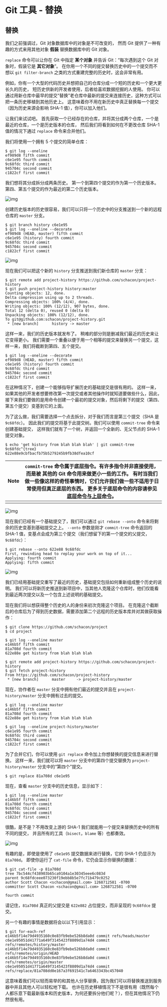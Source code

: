 # Git 工具 - 替换

## 替换

我们之前强调过，Git 对象数据库中的对象是不可改变的， 然而 Git 提供了一种有趣的方式来用其他对象 **假装** 替换数据库中的 Git 对象。

`replace` 命令可以让你在 Git 中指定 **某个对象** 并告诉 Git：“每次遇到这个 Git 对象时，假装它是 **其它对象**”。 在你用一个不同的提交替换历史中的一个提交而不想以 `git filter-branch` 之类的方式重建完整的历史时，这会非常有用。

例如，你有一个大型的代码历史并想把自己的仓库分成一个短的历史和一个更大更长久的历史， 短历史供新的开发者使用，后者给喜欢数据挖掘的人使用。 你可以通过用新仓库中最早的提交“替换”老仓库中最新的提交来连接历史，这种方式可以把一条历史移植到其他历史上。 这意味着你不用在新历史中真正替换每一个提交（因为历史来源会影响 SHA-1 值），你可以加入他们。

让我们来试试吧。 首先获取一个已经存在的仓库，并将其分成两个仓库，一个是最近的仓库，一个是历史版本的仓库， 然后我们将看到如何在不更改仓库 SHA-1 值的情况下通过 `replace` 命令来合并他们。

我们将使用一个拥有 5 个提交的简单仓库：

```shell
$ git log --oneline
ef989d8 fifth commit
c6e1e95 fourth commit
9c68fdc third commit
945704c second commit
c1822cf first commit
```

我们想将其分成拆分成两条历史。 第一个到第四个提交的作为第一个历史版本。 第四、第五个提交的作为最近的第二个历史版本。

![img](https://github.com/linl-sec/linlsec.github.io/blob/main/images/Git/replace1.png)

创建历史版本的历史很容易，我们可以只将一个历史中的分支推送到一个新的远程仓库的 `master` 分支。

```shell
$ git branch history c6e1e95
$ git log --oneline --decorate
ef989d8 (HEAD, master) fifth commit
c6e1e95 (history) fourth commit
9c68fdc third commit
945704c second commit
c1822cf first commit
```

![img](https://github.com/linl-sec/linlsec.github.io/blob/main/images/Git/replace2.png)

现在我们可以把这个新的 `history` 分支推送到我们新仓库的 `master` 分支：

```shell
$ git remote add project-history https://github.com/schacon/project-history
$ git push project-history history:master
Counting objects: 12, done.
Delta compression using up to 2 threads.
Compressing objects: 100% (4/4), done.
Writing objects: 100% (12/12), 907 bytes, done.
Total 12 (delta 0), reused 0 (delta 0)
Unpacking objects: 100% (12/12), done.
To git@github.com:schacon/project-history.git
 * [new branch]      history -> master
```

这样一来，我们的历史版本就发布了。 稍难的部分则是删减我们最近的历史来让它变得更小。 我们需要一个重叠以便于用一个相等的提交来替换另一个提交，这样一来，我们将截断到第四、五个提交。

```shell
$ git log --oneline --decorate
ef989d8 (HEAD, master) fifth commit
c6e1e95 (history) fourth commit
9c68fdc third commit
945704c second commit
c1822cf first commit
```

在这种情况下，创建一个能够指导扩展历史的基础提交是很有用的。 这样一来，如果其他的开发者想要修改第一次提交或者其他操作时就知道要做些什么，因此，接下来我们要做的是用命令创建一个最初的提交对象，然后将剩下的提交（第四、第五个提交）变基到它的上面。

为了这么做，我们需要选择一个点去拆分，对于我们而言是第三个提交（SHA 是 `9c68fdc`）。 因此我们的提交将基于此提交树。我们可以使用 `commit-tree` 命令来创建基础提交， 这样我们就有了一个树，并返回一个全新的、无父节点的 SHA-1 提交对象。

```shell
$ echo 'get history from blah blah blah' | git commit-tree 9c68fdc^{tree}
622e88e9cbfbacfb75b5279245b9fb38dfea10cf
```

| Note | `commit-tree` 命令属于底层指令。有许多指令并非直接使用，而是被 **其他的** Git 命令用来做更小一些的工作。 有时当我们做一些像这样的奇怪事情时，它们允许我们做一些不适用于日常使用但真正底层的东西。 更多关于底层命令的内容请参见 [底层命令与上层命令](https://git-scm.com/book/zh/v2/ch00/_plumbing_porcelain)。 |
| ---- | ------------------------------------------------------------ |
|      |                                                              |

![img](https://github.com/linl-sec/linlsec.github.io/blob/main/images/Git/replace3.png)

现在我们已经有一个基础提交了，我们可以通过 `git rebase --onto` 命令来将剩余的历史变基到基础提交之上。 `--onto` 参数是刚才 `commit-tree` 命令返回的 SHA-1 值，变基点会成为第三个提交（我们想留下的第一个提交的父提交，`9c68fdc`）：

```shell
$ git rebase --onto 622e88 9c68fdc
First, rewinding head to replay your work on top of it...
Applying: fourth commit
Applying: fifth commit
```

![img](https://github.com/linl-sec/linlsec.github.io/blob/main/images/Git/replace4.png)

我们已经用基础提交重写了最近的历史，基础提交包括如何重新组成整个历史的说明。 我们可以将新历史推送到新项目中，当其他人克隆这个仓库时，他们仅能看到最近两次提交以及一个包含上述说明的基础提交。

现在我们将以想获得整个历史的人的身份来初次克隆这个项目。 在克隆这个截断后的仓库后为了得到历史数据，需要添加第二个远程的历史版本库并对其做获取操作：

```shell
$ git clone https://github.com/schacon/project
$ cd project

$ git log --oneline master
e146b5f fifth commit
81a708d fourth commit
622e88e get history from blah blah blah

$ git remote add project-history https://github.com/schacon/project-history
$ git fetch project-history
From https://github.com/schacon/project-history
 * [new branch]      master     -> project-history/master
```

现在，协作者在 `master` 分支中拥有他们最近的提交并且在 `project-history/master` 分支中拥有过去的提交。

```shell
$ git log --oneline master
e146b5f fifth commit
81a708d fourth commit
622e88e get history from blah blah blah

$ git log --oneline project-history/master
c6e1e95 fourth commit
9c68fdc third commit
945704c second commit
c1822cf first commit
```

为了合并它们，你可以使用 `git replace` 命令加上你想替换的提交信息来进行替换。 这样一来，我们就可以将 `master` 分支中的第四个提交替换为 `project-history/master` 分支中的“第四个”提交。

```shell
$ git replace 81a708d c6e1e95
```

现在，查看 `master` 分支中的历史信息，显示如下：

```shell
$ git log --oneline master
e146b5f fifth commit
81a708d fourth commit
9c68fdc third commit
945704c second commit
c1822cf first commit
```

很酷，是不是？不用改变上游的 SHA-1 我们就能用一个提交来替换历史中的所有不同的提交， 并且所有的工具（`bisect`，`blame` 等）也都奏效。

![img](https://github.com/linl-sec/linlsec.github.io/blob/main/images/Git/replace5.png)

有趣的是，即使是使用了 `c6e1e95` 提交数据来进行替换，它的 SHA-1 仍显示为 `81a708d`。 即使你运行了 `cat-file` 命令，它仍会显示你替换的数据：

```shell
$ git cat-file -p 81a708d
tree 7bc544cf438903b65ca9104a1e30345eee6c083d
parent 9c68fdceee073230f19ebb8b5e7fc71b479c0252
author Scott Chacon <schacon@gmail.com> 1268712581 -0700
committer Scott Chacon <schacon@gmail.com> 1268712581 -0700

fourth commit
```

请记住，`81a708d` 真正的父提交是 `622e882` 占位提交，而非呈现的 `9c68fdce` 提交。

另一个有趣的事情是数据将会以以下引用显示：

```shell
$ git for-each-ref
e146b5f14e79d4935160c0e83fb9ebe526b8da0d commit	refs/heads/master
c6e1e95051d41771a649f3145423f8809d1a74d4 commit	refs/remotes/history/master
e146b5f14e79d4935160c0e83fb9ebe526b8da0d commit	refs/remotes/origin/HEAD
e146b5f14e79d4935160c0e83fb9ebe526b8da0d commit	refs/remotes/origin/master
c6e1e95051d41771a649f3145423f8809d1a74d4 commit	refs/replace/81a708dd0e167a3f691541c7a6463343bc457040
```

这意味着我们可以轻而易举的和其他人分享替换，因为我们可以将替换推送到服务器中并且其他人可以轻松地下载。 也许在历史移植情况下不是很有用（既然每个人都乐意下载最新版本和历史版本，为何还要拆分他们呢？），但在其他情况下仍然很有用。
